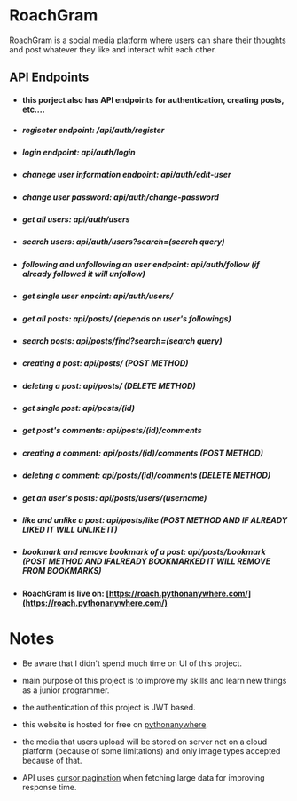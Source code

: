 # RoachGram

RoachGram is a social media platform where users can share their thoughts and post whatever they like and interact whit each other.



## API Endpoints

* #### this porject also has API endpoints for authentication, creating posts, etc....

* ##### regiseter endpoint: /api/auth/register

* ##### login endpoint: api/auth/login

* ##### chanege user information endpoint: api/auth/edit-user

* ##### change user password: api/auth/change-password

* ##### get all users: api/auth/users

* ##### search users: api/auth/users?search=(search query)

* ##### following and unfollowing an user endpoint: api/auth/follow (if already followed it will unfollow)

* ##### get single user enpoint: api/auth/users/<username>

* ##### get all posts: api/posts/ (depends on user's followings) 

* ##### search posts: api/posts/find?search=(search query)

* ##### creating a post: api/posts/ (POST METHOD)

* ##### deleting a post: api/posts/ (DELETE METHOD)

* ##### get single post: api/posts/(id)

* ##### get post's comments: api/posts/(id)/comments

* ##### creating a comment: api/posts/(id)/comments (POST METHOD)

* ##### deleting a comment: api/posts/(id)/comments (DELETE METHOD)

* ##### get an user's posts: api/posts/users/(username)

* ##### like and unlike a post: api/posts/like (POST METHOD AND IF ALREADY LIKED IT WILL UNLIKE IT)

* ##### bookmark and remove bookmark of a post: api/posts/bookmark (POST METHOD AND IFALREADY BOOKMARKED IT WILL REMOVE FROM BOOKMARKS)


* #### RoachGram is live on: [https://roach.pythonanywhere.com/](https://roach.pythonanywhere.com/)

# Notes

* Be aware that I didn't spend much time on UI of this project.

* main purpose of this project is to improve my skills and learn new things as a junior programmer.

* the authentication of this project is JWT based.

* this website is hosted for free on [pythonanywhere](https://pythonanywhere.com/).

* the media that users upload will be stored on server not on a cloud platform (because of some limitations) and only image types accepted because of that.

* API uses [cursor pagination](https://www.django-rest-framework.org/api-guide/pagination/#cursorpagination) when fetching large data for improving response time.
